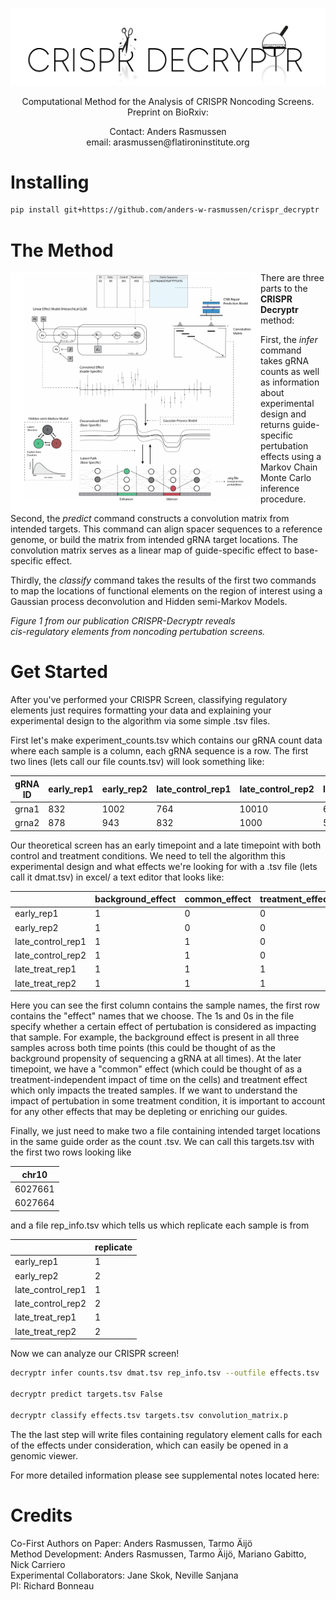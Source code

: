 <p align="center">
<img src=/readme_files/decryptr_logo.png alt="drawing" width="550"/>
</p>

<p align="center">
Computational Method for the Analysis of CRISPR Noncoding Screens.   <br />
Preprint on BioRxiv:
</p>

<p align="center">
Contact: Anders Rasmussen   <br />
email: arasmussen@flatironinstitute.org
</p>




# Installing

```bash
pip install git+https://github.com/anders-w-rasmussen/crispr_decryptr
```

# The Method 

<img align="left" src=/readme_files/figure_1.png alt="drawing" width="400"/>

There are three parts to the **CRISPR Decryptr** method:

First, the *infer* command takes gRNA counts as well as information about experimental design and returns guide-specific pertubation effects using a Markov Chain Monte Carlo inference procedure. 

Second, the *predict* command constructs a convolution matrix from intended targets. This command can align spacer sequences to a reference genome, or build the matrix from intended gRNA target locations. The convolution matrix serves as a linear map of guide-specific effect to base-specific effect.

Thirdly, the *classify* command takes the results of the first two commands to map the locations of functional elements on the region of interest using a Gaussian process deconvolution and Hidden semi-Markov Models. 

*Figure 1 from our publication CRISPR-Decryptr reveals  <br />  cis-regulatory elements from noncoding pertubation screens.*




# Get Started

After you've performed your CRISPR Screen, classifying regulatory elements just requires formatting your data and explaining your experimental design to the algorithm via some simple .tsv files. 

First let's make experiment_counts.tsv which contains our gRNA count data where each sample is a column, each gRNA sequence is a row. The first two lines (lets call our file counts.tsv) will look something like:

| gRNA ID | early_rep1  | early_rep2 | late_control_rep1  | late_control_rep2 | late_treat_rep1  | late_treat_rep2 |
| ----------- | ----------- | ---------- | ---------- | ---------- | ---------- | ---------- |
| grna1 | 832  | 1002 | 764  | 10010 | 653  | 701 |
| grna2 | 878  | 943 | 832  | 1000 | 543  | 708 |

Our theoretical screen has an early timepoint and a late timepoint with both control and treatment conditions. We need to tell the algorithm this experimental design and what effects we're looking for with a .tsv file (lets call it dmat.tsv) in excel/ a text editor that looks like:

|  |  background_effect |  common_effect  | treatment_effect  | 
| ----------- | ----------- | ---------- | ---------- |
| early_rep1 | 1 | 0 | 0 |
| early_rep2 | 1 | 0 | 0 |
| late_control_rep1 | 1 | 1 | 0 |
| late_control_rep2 | 1 | 1 | 0 |
| late_treat_rep1 | 1 | 1 | 1 |
| late_treat_rep2 | 1 | 1 | 1 |

Here you can see the first column contains the sample names, the first row contains the "effect" names that we choose. The 1s and 0s in the file specify whether a certain effect of pertubation is considered as impacting that sample. For example, the background effect is present in all three samples across both time points (this could be thought of as the background propensity of sequencing a gRNA at all times). At the later timepoint, we have a "common" effect (which could be thought of as a treatment-independent impact of time on the cells) and treatment effect which only impacts the treated samples. If we want to understand the impact of pertubation in some treatment condition, it is important to account for any other effects that may be depleting or enriching our guides. 

Finally, we just need to make two a file containing intended target locations in the same guide order as the count .tsv. We can call this targets.tsv with the first two rows looking like

| chr10  |
| ---------- |
| 6027661 |
| 6027664 |

and a file rep_info.tsv which tells us which replicate each sample is from

|  | replicate|
| ---------- | ---------- |
| early_rep1 | 1 | 
| early_rep2 | 2 | 
| late_control_rep1 | 1 | 
| late_control_rep2 | 2 | 
| late_treat_rep1 | 1 | 
| late_treat_rep2 | 2 |

Now we can analyze our CRISPR screen!

```bash
decryptr infer counts.tsv dmat.tsv rep_info.tsv --outfile effects.tsv

decryptr predict targets.tsv False 

decryptr classify effects.tsv targets.tsv convolution_matrix.p 
```

The the last step will write files containing regulatory element calls for each of the effects under consideration, which can easily be opened in a genomic viewer. 

For more detailed information please see supplemental notes located here: 


# Credits

Co-First Authors on Paper: Anders Rasmussen, Tarmo Äijö  <br />
Method Development: Anders Rasmussen, Tarmo Äijö, Mariano Gabitto, Nick Carriero  <br />
Experimental Collaborators: Jane Skok, Neville Sanjana  <br />
PI: Richard Bonneau

